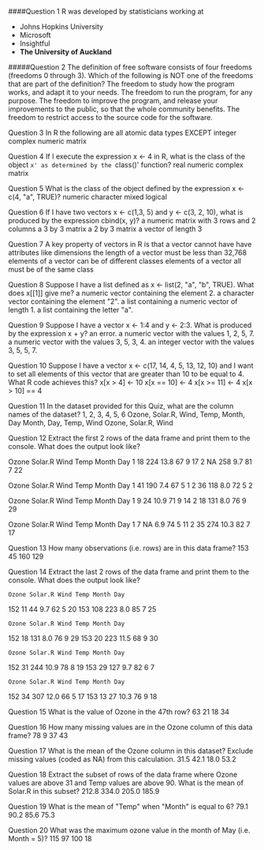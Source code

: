####Question 1
R was developed by statisticians working at

* Johns Hopkins University
* Microsoft
* Insightful
* **The University of Auckland**


#####Question 2
The definition of free software consists of four freedoms (freedoms 0 through 3). Which of the following is NOT one of the freedoms that are part of the definition?
The freedom to study how the program works, and adapt it to your needs.
The freedom to run the program, for any purpose.
The freedom to improve the program, and release your improvements to the public, so that the whole community benefits.
The freedom to restrict access to the source code for the software.

Question 3
In R the following are all atomic data types EXCEPT
integer
complex
numeric
matrix

Question 4
If I execute the expression x <- 4 in R, what is the class of the object `x' as determined by the `class()' function?
real
numeric
complex
matrix

Question 5
What is the class of the object defined by the expression x <- c(4, "a", TRUE)?
numeric
character
mixed
logical

Question 6
If I have two vectors x <- c(1,3, 5) and y <- c(3, 2, 10), what is produced by the expression cbind(x, y)?
a numeric matrix with 3 rows and 2 columns
a 3 by 3 matrix
a 2 by 3 matrix
a vector of length 3

Question 7
A key property of vectors in R is that
a vector cannot have have attributes like dimensions
the length of a vector must be less than 32,768
elements of a vector can be of different classes
elements of a vector all must be of the same class

Question 8
Suppose I have a list defined as x <- list(2, "a", "b", TRUE). What does x[[1]] give me?
a numeric vector containing the element 2.
a character vector containing the element "2".
a list containing a numeric vector of length 1.
a list containing the letter "a".

Question 9
Suppose I have a vector x <- 1:4 and y <- 2:3. What is produced by the expression x + y?
an error.
a numeric vector with the values 1, 2, 5, 7.
a numeric vector with the values 3, 5, 3, 4.
an integer vector with the values 3, 5, 5, 7.

Question 10
Suppose I have a vector x <- c(17, 14, 4, 5, 13, 12, 10) and I want to set all elements of this vector that are greater than 10 to be equal to 4. What R code achieves this?
x[x > 4] <- 10
x[x == 10] <- 4
x[x >= 11] <- 4
x[x > 10] == 4

Question 11
In the dataset provided for this Quiz, what are the column names of the dataset?
1, 2, 3, 4, 5, 6
Ozone, Solar.R, Wind, Temp, Month, Day
Month, Day, Temp, Wind
Ozone, Solar.R, Wind

Question 12
Extract the first 2 rows of the data frame and print them to the console. What does the output look like?

  Ozone Solar.R Wind Temp Month Day
1    18     224 13.8   67     9  17
2    NA     258  9.7   81     7  22

  Ozone Solar.R Wind Temp Month Day
1    41     190  7.4   67     5   1
2    36     118  8.0   72     5   2

  Ozone Solar.R Wind Temp Month Day
1     9      24 10.9   71     9  14
2    18     131  8.0   76     9  29

  Ozone Solar.R Wind Temp Month Day
1     7      NA  6.9   74     5  11
2    35     274 10.3   82     7  17

Question 13
How many observations (i.e. rows) are in this data frame?
153
45
160
129

Question 14
Extract the last 2 rows of the data frame and print them to the console. What does the output look like?

    Ozone Solar.R Wind Temp Month Day
152    11      44  9.7   62     5  20
153   108     223  8.0   85     7  25

    Ozone Solar.R Wind Temp Month Day
152    18     131  8.0   76     9  29
153    20     223 11.5   68     9  30

    Ozone Solar.R Wind Temp Month Day
152    31     244 10.9   78     8  19
153    29     127  9.7   82     6   7

    Ozone Solar.R Wind Temp Month Day
152    34     307 12.0   66     5  17
153    13      27 10.3   76     9  18

Question 15
What is the value of Ozone in the 47th row?
63
21
18
34

Question 16
How many missing values are in the Ozone column of this data frame?
78
9
37
43

Question 17
What is the mean of the Ozone column in this dataset? Exclude missing values (coded as NA) from this calculation.
31.5
42.1
18.0
53.2

Question 18
Extract the subset of rows of the data frame where Ozone values are above 31 and Temp values are above 90. What is the mean of Solar.R in this subset?
212.8
334.0
205.0
185.9

Question 19
What is the mean of "Temp" when "Month" is equal to 6?
79.1
90.2
85.6
75.3

Question 20
What was the maximum ozone value in the month of May (i.e. Month = 5)?
115
97
100
18

